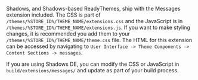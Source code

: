 Shadows, and Shadows-based ReadyThemes, ship with the Messages extension included. The CSS is part of `/themes/%STORE_ID%/THEME_NAME/extensions.css` and the JavaScript is in `/themes/%STORE_ID%/THEME_NAME/extensions.js`. If you want to make styling changes, it is recommended you add them to your `/themes/%STORE_ID%/THEME_NAME/theme.css` file. The HTML for this extension can be accessed by navigating to `User Interface -> Theme Components -> Content Sections -> messages`.

If you are using Shadows DE, you can modify the CSS or JavaScript in `build/extensions/messages/` and update as part of your build process.
